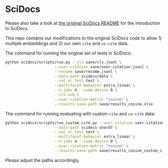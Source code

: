 # SciDocs

Please also take a look at [the original SciDocs README](README_original.md) for the introduction to SciDocs.

This repo contains our modifications to the original SciDocs code to allow 1) multiple embeddings and 2) our own `cite` and `co-cite` data.

The command for running the original set of tests in SciDocs:

```bash
python scidocs/scripts/run.py --cls save/cls.jsonl \
                      --user-citation save/user-citation.jsonl \
                      --recomm save/recomm.jsonl \
                      --data-path scidocs/data \
                      --val_or_test test \
                      --multifacet-behavior extra_linear \
                      --n-jobs 4 --cuda-device 0 \
                      --cls-svm \
                      --user-citation-metric "cosine" \
                      --results-save-path save/results_cosine.xlsx
```

The command for running evaluating with custom `cite` and `co-cite` data:

```bash
python scidocs/scripts/run_custom_cite.py --user-citation user-citation_custom_cite.jsonl \
                      --data-path scidocs-shard7 \
                      --val_or_test test \
                      --multifacet-behavior extra_linear \
                      --n-jobs 4 --cuda-device 0 \
                      --user-citation-metric "cosine" \
                      --results-save-path save/results_cosine_custom_cite.xlsx
```

Please adjust the paths accordingly.
